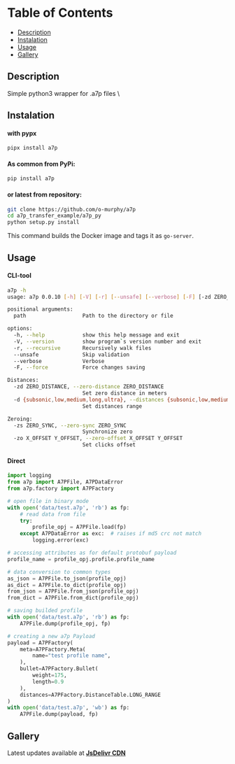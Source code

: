 # Table of Contents

- [Description](#description)
- [Instalation](#instalation)
- [Usage](#usage)
- [Gallery](#gallery)

## Description

Simple python3 wrapper for .a7p files \

## Instalation

#### with pypx
```bash
pipx install a7p
```

#### As common from PyPi:
```bash
pip install a7p
```

#### or latest from repository:
```bash
git clone https://github.com/o-murphy/a7p
cd a7p_transfer_example/a7p_py
python setup.py install
```

This command builds the Docker image and tags it as `go-server`.

## Usage

#### CLI-tool
```bash
a7p -h
usage: a7p 0.0.10 [-h] [-V] [-r] [--unsafe] [--verbose] [-F] [-zd ZERO_DISTANCE] [-d {subsonic,low,medium,long,ultra}] [-zs ZERO_SYNC | -zo X_OFFSET Y_OFFSET] path

positional arguments:
  path                  Path to the directory or file

options:
  -h, --help            show this help message and exit
  -V, --version         show program`s version number and exit
  -r, --recursive       Recursively walk files
  --unsafe              Skip validation
  --verbose             Verbose
  -F, --force           Force changes saving

Distances:
  -zd ZERO_DISTANCE, --zero-distance ZERO_DISTANCE
                        Set zero distance in meters
  -d {subsonic,low,medium,long,ultra}, --distances {subsonic,low,medium,long,ultra}
                        Set distances range

Zeroing:
  -zs ZERO_SYNC, --zero-sync ZERO_SYNC
                        Synchronize zero
  -zo X_OFFSET Y_OFFSET, --zero-offset X_OFFSET Y_OFFSET
                        Set clicks offset

```

#### Direct

```python
import logging
from a7p import A7PFile, A7PDataError
from a7p.factory import A7PFactory

# open file in binary mode
with open('data/test.a7p', 'rb') as fp:
    # read data from file
    try:
        profile_opj = A7PFile.load(fp)
    except A7PDataError as exc:  # raises if md5 crc not match
        logging.error(exc)

# accessing attributes as for default protobuf payload
profile_name = profile_opj.profile.profile_name

# data conversion to common types
as_json = A7PFile.to_json(profile_opj)
as_dict = A7PFile.to_dict(profile_opj)
from_json = A7PFile.from_json(profile_opj)
from_dict = A7PFile.from_dict(profile_opj)

# saving builded profile
with open('data/test.a7p', 'rb') as fp:
    A7PFile.dump(profile_opj, fp)

# creating a new a7p Payload
payload = A7PFactory(
    meta=A7PFactory.Meta(
        name="test profile name",
    ),
    bullet=A7PFactory.Bullet(
        weight=175,
        length=0.9
    ),
    distances=A7PFactory.DistanceTable.LONG_RANGE
)
with open('data/test.a7p', 'wb') as fp:
    A7PFile.dump(payload, fp)
```

## Gallery
Latest updates available at **[JsDelivr CDN](https://cdn.jsdelivr.net/gh/o-murphy/a7p/gallery/)**